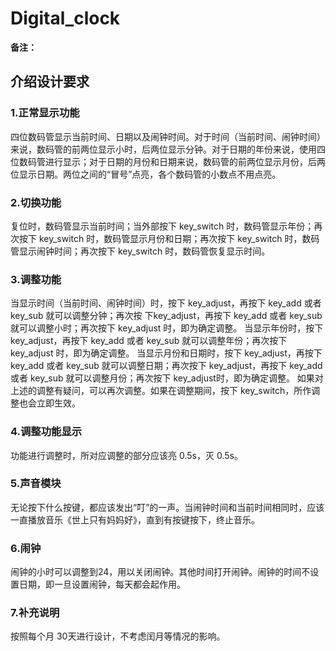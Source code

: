 # Digital_clock

 **备注：** 

## 介绍设计要求

### 1.正常显示功能

四位数码管显示当前时间、日期以及闹钟时间。对于时间（当前时间、闹钟时间）来说，数码管的前两位显示小时，后两位显示分钟。对于日期的年份来说，使用四位数码管进行显示；对于日期的月份和日期来说，数码管的前两位显示月份，后两位显示日期。两位之间的“冒号”点亮，各个数码管的小数点不用点亮。

### 2.切换功能
复位时，数码管显示当前时间；当外部按下 key_switch 时，数码管显示年份；再次按下 key_switch 时，数码管显示月份和日期；再次按下 key_switch 时，数码管显示闹钟时间；再次按下  key_switch 时，数码管恢复显示时间。

### 3.调整功能
当显示时间（当前时间、闹钟时间）时，按下 key_adjust，再按下 key_add 或者 key_sub 就可以调整分钟；再次按 下key_adjust，再按下 key_add 或者 key_sub 就可以调整小时；再次按下 key_adjust 时，即为确定调整。
当显示年份时，按下 key_adjust，再按下 key_add 或者 key_sub 就可以调整年份；再次按下 key_adjust 时，即为确定调整。
当显示月份和日期时，按下 key_adjust，再按下 key_add 或者 key_sub 就可以调整日期；再次按下 key_adjust，再按下 key_add 或者 key_sub 就可以调整月份；再次按下 key_adjust时，即为确定调整。
如果对上述的调整有疑问，可以再次调整。如果在调整期间，按下 key_switch，所作调整也会立即生效。

### 4.调整功能显示
功能进行调整时，所对应调整的部分应该亮 0.5s，灭 0.5s。

### 5.声音模块
无论按下什么按键，都应该发出“叮”的一声。当闹钟时间和当前时间相同时，应该一直播放音乐《世上只有妈妈好》，直到有按键按下，终止音乐。

### 6.闹钟
闹钟的小时可以调整到24，用以关闭闹钟。其他时间打开闹钟。闹钟的时间不设置日期，即一旦设置闹钟，每天都会起作用。

### 7.补充说明
按照每个月 30天进行设计，不考虑闰月等情况的影响。

